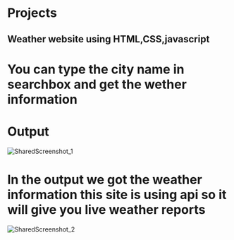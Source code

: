 # Projects
## Weather website using HTML,CSS,javascript
# You can type the city name in searchbox and get the wether information

# Output
![SharedScreenshot_1](https://github.com/Sumedh5798/WEATHER_INFORMATION_WEBSITE/assets/142483238/56e050f7-41a3-4c36-81ab-aecd61806f7f)

# In the output we got the weather information this site is using api so it will give you live weather reports
![SharedScreenshot_2](https://github.com/Sumedh5798/WEATHER_INFORMATION_WEBSITE/assets/142483238/7178b95f-39d3-496a-98a3-bc9f8f92b7fd)
